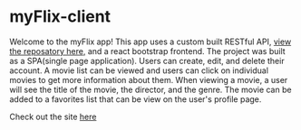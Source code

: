 <h1>myFlix-client</h1> 
 
<p>
  Welcome to the myFlix app! This app uses a custom built RESTful API, <a href="https://github.com/MichaelHagler/movie_api">view the reposatory here,</a> and a react bootstrap frontend. The project was built as a SPA(single page application). Users can create, edit, and delete their account. A movie list can be viewed and users can click on individual movies to get more information about them. When viewing a movie, a user will see the title of the movie, the director, and the genre. The movie can be added to a favorites list that can be view on the user's profile page.
</p>

<p>
  Check out the site <a href="https://myflixmoviescf.netlify.app/login">here</a>
</p>